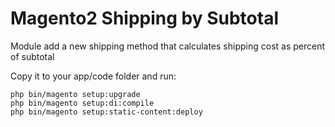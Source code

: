 # Magento2 Shipping by Subtotal

Module add a new shipping method that calculates shipping cost as percent of subtotal

Copy it to your app/code folder and run:
```
php bin/magento setup:upgrade
php bin/magento setup:di:compile
php bin/magento setup:static-content:deploy
```

